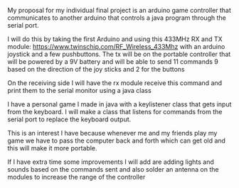 
My proposal for my individual final project is an arduino game controller that communicates to another arduino that controls a java program through the serial port.

I will do this by taking the first Arduino and using this 433MHz RX and TX module:
https://www.twinschip.com/RF_Wireless_433Mhz
with an arduino joystick and a few pushbuttons. The tx will be on the portable controller that will be powered by a 9V battery and will be able to send 11 commands 9 based on the direction of the joy sticks and 2 for the buttons

On the receiving side I will have the rx module receive this command and print them to the serial monitor using a java class

I have a personal game I made in java with a keylistener class that gets input from the keyboard. I will make a class that listens for commands from the serial port to replace the keyboard output. 

This is an interest I have because whenever me and my friends play my game we have to pass the computer back and forth which can get old and this will make it more portable.

If I have extra time some improvements I will add are adding lights and sounds based on the commands sent and also solder an antenna on the modules to increase the  range of the controller 
